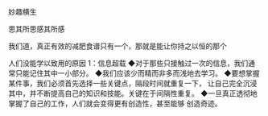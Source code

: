 

妙趣横生

思其所思感其所感

我们道，真正有效的减肥食谱只有一个，那就是能让你持之以恒的那个



人们没能学以致用的原因
1：信息超载
◆对于那些只接触过一次的信息，我们通常只能记住其中一小部分。
◆我们应该少而精而非多而浅地去学习。
◆要想掌握某件事，我们必须首先选择一些关键点，隔段时间就重复一下，
让自己完全沉浸其中，并不断提高自己的知识和技能。关键在于间隔性重复。
◆一旦真正透彻地掌握了自己的工作，人们就会变得更有创造性，甚至能够
创造奇迹。